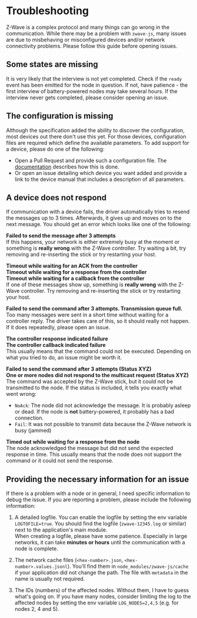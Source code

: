 # Troubleshooting

Z-Wave is a complex protocol and many things can go wrong in the communication. While there may be a problem with `zwave-js`, many issues are due to misbehaving or misconfigured devices and/or network connectivity problems. Please follow this guide before opening issues.

## Some states are missing

It is very likely that the interview is not yet completed. Check if the `ready` event has been emitted for the node in question. If not, have patience - the first interview of battery-powered nodes may take several hours. If the interview never gets completed, please consider opening an issue.

## The configuration is missing

Although the specification added the ability to discover the configuration, most devices out there don't use this yet. For those devices, configuration files are required which define the available parameters. To add support for a device, please do one of the following:

-   Open a Pull Request and provide such a configuration file. The [documentation](https://zwave-js.github.io/node-zwave-js/#/development/config-files) describes how this is done.
-   Or open an issue detailing which device you want added and provide a link to the device manual that includes a description of all parameters.

## A device does not respond

If communication with a device fails, the driver automatically tries to resend the messages up to 3 times. Afterwards, it gives up and moves on to the next message. You should get an error which looks like one of the following:

**Failed to send the message after 3 attempts**  
If this happens, your network is either extremely busy at the moment or something is **really wrong** with the Z-Wave controller. Try waiting a bit, try removing and re-inserting the stick or try restarting your host.

**Timeout while waiting for an ACK from the controller**  
**Timeout while waiting for a response from the controller**  
**Timeout while waiting for a callback from the controller**  
If one of these messages show up, something is **really wrong** with the Z-Wave controller. Try removing and re-inserting the stick or try restarting your host.

**Failed to send the command after 3 attempts. Transmission queue full.**  
Too many messages were sent in a short time without waiting for a controller reply. The driver takes care of this, so it should really not happen. If it does repeatedly, please open an issue.

**The controller response indicated failure**  
**The controller callback indicated failure**  
This usually means that the command could not be executed. Depending on what you tried to do, an issue might be worth it.

**Failed to send the command after 3 attempts (Status XYZ)**  
**One or more nodes did not respond to the multicast request (Status XYZ)**  
The command was accepted by the Z-Wave stick, but it could not be transmitted to the node. If the status is included, it tells you exactly what went wrong:

-   `NoAck`: The node did not acknowledge the message. It is probably asleep or dead. If the node is **not** battery-powered, it probably has a bad connection.
-   `Fail`: It was not possible to transmit data because the Z-Wave network is busy (jammed)

**Timed out while waiting for a response from the node**  
The node acknowledged the message but did not send the expected response in time. This usually means that the node does not support the command or it could not send the response.

## Providing the necessary information for an issue

If there is a problem with a node or in general, I need specific information to debug the issue. If you are reporting a problem, please include the following information:

1. A detailed logfile. You can enable the logfile by setting the env variable `LOGTOFILE=true`. You should find the logfile (`zwave-12345.log` or similar) next to the application's main module.  
   When creating a logfile, please have some patience. Especially in large networks, it can take **minutes or hours** until the communication with a node is complete.

2. The network cache files (`<hex-number>.json`, `<hex-number>.values.jsonl`). You'll find them in `node_modules/zwave-js/cache` if your application did not change the path. The file with `metadata` in the name is usually not required.

3. The IDs (numbers) of the affected nodes. Without them, I have to guess what's going on. If you have many nodes, consider limiting the log to the affected nodes by setting the env variable `LOG_NODES=2,4,5` (e.g. for nodes 2, 4 and 5).
